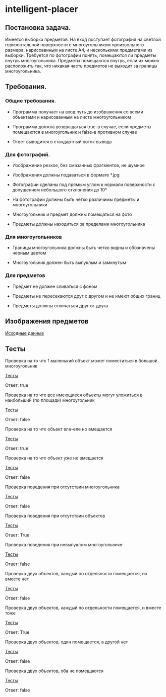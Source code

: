 # intelligent-placer

## Постановка задача.
Имеется выборка предметов. На вход поступает фотография на светлой горизонтальной поверхности с многоугольником произвольного размера, нарисованным на листе А4, и несколькими предметами из выборки. Требуется по фотографии понять, помещаются ли предметы внутрь многоугольника. Предметы помещаются внутрь, если их можно расположить так, что никакая часть предметов не выходит за границы многоугольника.

## Требования.
### Общие требования.

* Программа получает на вход путь до изображения со всеми объектами и нарисованным на листе многоугольником

* Программа должна возвращаться true-в случае, если предметы помещаются в многоугольник и false-в противном случае

* Ответ выводится в стандартный поток вывода
### Для фотографий.

* Изображение резкое, без смазанных фрагментов, не шумное

* Изображения должны подаваться в формате *.jpg

* Фотографии сделаны под прямым углом к нормали поверхности с допущением небольшого отклонения до 10°

* На фотографии должны быть четко различимы предметы и многоугольники

* Многоугольник и предмет должны помещаться на фото

* Предметы должны находиться за пределами многоугольника

### Для многоугольников

* Границы многоугольника должны быть четко видны и обозначены черным цветом

* Многоугольник должен быть выпуклым и замкнутым
### Для предметов

* Предмет не должен сливаться с фоном

* Предметы не пересекаются друг с другом и не имеют общих границ

* Предметы должны отличаться друг от друга

## Изображения предметов

[Исходные данные](https://github.com/semen200251/intelligent-placer/tree/develop/Фотки%20предметов)

## Тесты
Проверка на то что 1 маленький объект может поместиться в большой многоугольник

[Тесты](https://github.com/semen200251/intelligent-placer/blob/develop/Фотки%20тестов/SDmo5pa7pqvRDceQ2N6mXqIkcBwr1MXsLtJNATYJJkGzRuVTEkAJ9nYi8WyvV0bzF7ElGOcjrDamB6Bdu9prRTKX.jpg)

Ответ: true

Проверка на то что все имеющиеся объекты могут уложиться в наибольший (по площади) многоугольник

[Тесты](https://github.com/semen200251/intelligent-placer/blob/develop/Фотки%20тестов/1GwIbwEJm018Q00Qt7uXpukXFlGNTZX1F-3CrRc_AVfnK3hoMW39QFRLNa0iRAj-UZdW_VKLAEfpsKLSb4OQoVCQ.jpg)

Ответ: false

Проверка на то что объект еле-еле но вмещается

[Тесты](https://github.com/semen200251/intelligent-placer/blob/develop/Фотки%20тестов/rhN1hEeChoxo9DkkNEyiFOXEeA6agHlR3pf4fphWovMG4x9dMzWm-wgwtYCekRhbKgqYjL61ePpaun8t-yyyUm8A.jpg)

Ответ: true

Проверка на то что объект уже не вмещается

[Тесты](https://github.com/semen200251/intelligent-placer/blob/develop/Фотки%20тестов/LbsFFZp3LNGp2FDpM-0GuYlOHsUVxye5nt-btvmbhjwoC2Uc9PAABDZOJc3cEqwqWJBpvVPZPJ4zKcnPQYCBXvIS.jpg)

Ответ: false

Проверка поведения при отсутствии многоугольника

[Тесты](https://github.com/semen200251/intelligent-placer/blob/develop/Фотки%20тестов/F8q-QWiw36gWLAYcn2Oi-fUuX16gD1Do_808LHzKYe5nVbs6pG4E5mZnBu-XzsvTj6_zK2TSSnHTlIEYVXAJ7rMM.jpg)

Ответ: false

Проверка поведения при отсутствии объектов

[Тесты](https://github.com/semen200251/intelligent-placer/blob/develop/Фотки%20тестов/Md0mPDT6P1mywEtS4jZwdci-KQY4u6U2pftDeGe3wQPGGOLZyQbGGuglhCrF2cIHT1sDz02o6s1OsF3aCCdHlFHy.jpg)

Ответ: True

Проверка поведения при невыпуклом многоугольнике

[Тесты](https://github.com/semen200251/intelligent-placer/blob/develop/Фотки%20тестов/Md0mPDT6P1mywEtS4jZwdci-KQY4u6U2pftDeGe3wQPGGOLZyQbGGuglhCrF2cIHT1sDz02o6s1OsF3aCCdHlFHy.jpg)

Ответ: false

Проверка двух объектов, каждый по отдельности помещается, но вместе нет

[Тесты](https://github.com/semen200251/intelligent-placer/blob/develop/Фотки%20тестов/uzVXCTgZxgKSTqxZ3mr2zdJJd3-yN8osLzQtmrh6pbQUHJIcqnPQyCI8a73kHIRu0AA1gR8JR3nV0bKay3ZFguIZ.jpg)

Ответ: false

Проверка двух объектов, каждый по отдельности помещается, и вместе тоже

[Тесты](https://github.com/semen200251/intelligent-placer/blob/develop/Фотки%20тестов/UaKQ5gaaQZMkQ3TmzVtgir0TvE9pEEkfnM7udKJeKyu1-0w-dkhf77sZClE07Zkp6dvVXA8y_fsU4xVvCJ7SdEne.jpg)

Ответ: True

Проверка двух объектов, один помещается, а другой нет

[Тесты](https://github.com/semen200251/intelligent-placer/blob/develop/Фотки%20тестов/s5SZ0zqZz3Guj0BAWq6qLsUU8le5wx6GuS5tHFqMYeUffeezu8ykxNy7SSyyOveGmhge7iGkRRRha5eO8tWj7ZKM.jpg)

Ответ: false

Проверка двух объектов, оба не помещаются

[Тесты](https://github.com/semen200251/intelligent-placer/blob/develop/Фотки%20тестов/guZlC6qdUOOnrKRi9cq_IYpRYx8pEwWmGtBW7yxOq3V87Je9nTmfd_2c0B6x_xV3bPP3S_aT0vToLEAZu4Vbh4CE.jpg)

Ответ: false
